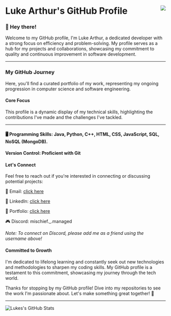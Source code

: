 # Luke Arthur's GitHub Profile  <img align="right" src="https://komarev.com/ghpvc/?username=Luke-Arthur&show_icons=true&color=blue">

### 👋 Hey there!
Welcome to my GitHub profile, I'm Luke Arthur, a dedicated developer with a strong focus on efficiency and problem-solving. My profile serves as a hub for my projects and collaborations, showcasing my commitment to quality and continuous improvement in software development.

***

### My GitHub Journey
 
Here, you'll find a curated portfolio of my work, representing my ongoing progression in computer science and software engineering.

#### Core Focus
This profile is a dynamic display of my technical skills, highlighting the contributions I've made and the challenges I've tackled.

***

#### 🖥️ Programming Skills: Java, Python, C++, HTML, CSS, JavaScript, SQL, NoSQL (MongoDB).

#### Version Control: Proficient with Git

#### Let's Connect
Feel free to reach out if you're interested in connecting or discussing potential projects:

📧 Email: [click here](mailto:lm678@uowmail.edu.au)  

💼 LinkedIn:  [click here](https://www.linkedin.com/in/lukemoorhouse/)

🔗 Portfolio: [click here](https://www.lukedevhub.tech/)

🎮 Discord: mischief._.managed

*Note: To connect on Discord, please add me as a friend using the username above!*

#### Committed to Growth  
I'm dedicated to lifelong learning and constantly seek out new technologies and methodologies to sharpen my coding skills. My GitHub profile is a testament to this commitment, showcasing my journey through the tech world.

Thanks for stopping by my GitHub profile! Dive into my repositories to see the work I'm passionate about. Let's make something great together! 🚀
***

![Lukes's GitHub Stats](https://github-readme-stats.vercel.app/api?username=Luke-Arthur&show_icons=true&theme=dark)
